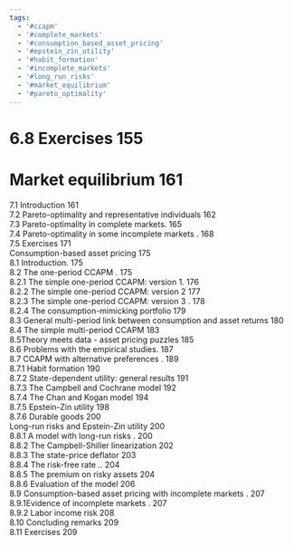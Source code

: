 ```yaml
---
tags:
  - '#ccapm'
  - '#complete_markets'
  - '#consumption_based_asset_pricing'
  - '#epstein_zin_utility'
  - '#habit_formation'
  - '#incomplete_markets'
  - '#long_run_risks'
  - '#market_equilibrium'
  - '#pareto_optimality'
---
```

# 6.8 Exercises 155  

# Market equilibrium 161  

7.1 Introduction 161   
7.2 Pareto-optimality and representative individuals 162   
7.3 Pareto-optimality in complete markets. 165   
7.4 Pareto-optimality in some incomplete markets . 168   
7.5 Exercises 171   
Consumption-based asset pricing 175   
8.1 Introduction. 175   
8.2 The one-period CCAPM . 175   
8.2.1 The simple one-period CCAPM: version 1. 176   
8.2.2 The simple one-period CCAPM: version 2 177   
8.2.3 The simple one-period CCAPM: version 3 . 178   
8.2.4 The consumption-mimicking portfolio 179   
8.3 General multi-period link between consumption and asset returns 180   
8.4 The simple multi-period CCAPM 183   
8.5Theory meets data - asset pricing puzzles 185   
8.6 Problems with the empirical studies. 187   
8.7 CCAPM with alternative preferences . 189   
8.7.1 Habit formation 190   
8.7.2 State-dependent utility: general results 191   
8.7.3 The Campbell and Cochrane model 192   
8.7.4 The Chan and Kogan model 194   
8.7.5 Epstein-Zin utility 198   
8.7.6 Durable goods 200   
Long-run risks and Epstein-Zin utility 200   
8.8.1 A model with long-run risks . 200   
8.8.2 The Campbell-Shiller linearization 202   
8.8.3 The state-price deflator 203   
8.8.4 The risk-free rate .. 204   
8.8.5 The premium on risky assets 204   
8.8.6 Evaluation of the model 206   
8.9 Consumption-based asset pricing with incomplete markets . 207   
8.9.1Evidence of incomplete markets . 207   
8.9.2 Labor income risk 208   
8.10 Concluding remarks 209   
8.11 Exercises 209  
